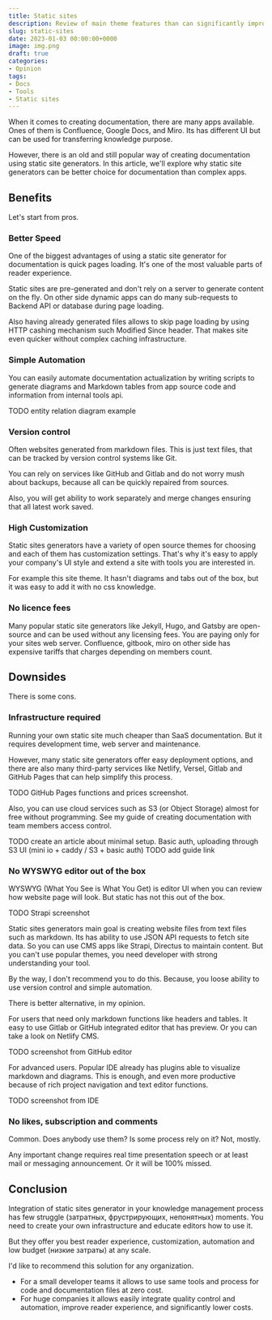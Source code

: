 ```yaml
---
title: Static sites
description: Review of main theme features than can significantly improve your team communication
slug: static-sites
date: 2023-01-03 00:00:00+0000
image: img.png
draft: true
categories:
- Opinion
tags:
- Docs
- Tools
- Static sites
---
```


When it comes to creating documentation, there are many apps available. Ones of them is Confluence, Google Docs, and Miro.
Its has different UI but can be used for transferring knowledge purpose.

However, there is an old and still popular way of creating documentation using static site generators.
In this article, we'll explore why static site generators can be better choice for documentation than complex apps.

## Benefits

Let's start from pros.

### Better Speed

One of the biggest advantages of using a static site generator for documentation is quick pages loading.
It's one of the most valuable parts of reader experience.

Static sites are pre-generated and don't rely on a server to generate content on the fly.
On other side dynamic apps can do many sub-requests to Backend API or database during page loading.

Also having already generated files allows to skip page loading by using HTTP cashing mechanism such Modified Since header.
That makes site even quicker without complex caching infrastructure.

### Simple Automation

You can easily automate documentation actualization by writing scripts to generate diagrams and Markdown tables from app source code and information from internal tools api.

TODO entity relation diagram example

### Version control

Often websites generated from markdown files.
This is just text files, that can be tracked by version control systems like Git.

You can rely on services like GitHub and Gitlab and do not worry mush about backups, because all can be quickly repaired from sources.

Also, you will get ability to work separately and merge changes ensuring that all latest work saved. 

### High Customization

Static sites generators have a variety of open source themes for choosing and each of them has customization settings. 
That's why it's easy to apply your company's UI style and extend a site with tools you are interested in.

For example this site theme. It hasn't diagrams and tabs out of the box, but it was easy to add it with no css knowledge.

### No licence fees

Many popular static site generators like Jekyll, Hugo, and Gatsby are open-source and can be used without any licensing fees.
You are paying only for your sites web server.
Confluence, gitbook, miro on other side has expensive tariffs that charges depending on members count.

## Downsides

There is some cons.

### Infrastructure required

Running your own static site much cheaper than SaaS documentation.
But it requires development time, web server and maintenance.

However, many static site generators offer easy deployment options, 
and there are also many third-party services like Netlify, Versel, Gitlab and GitHub Pages that can help simplify this process.

TODO GitHub Pages functions and prices screenshot.

Also, you can use cloud services such as S3 (or Object Storage) almost for free without programming.
See my guide of creating documentation with team members access control.

TODO create an article about minimal setup. Basic auth, uploading through S3 UI (mini io + caddy / S3 + basic auth)
TODO add guide link

### No WYSWYG editor out of the box

WYSWYG (What You See is What You Get) is editor UI when you can review how website page will look.
But static has not this out of the box.

TODO Strapi screenshot

Static sites generators main goal is creating website files from text files such as markdown.
Its has ability to use JSON API requests to fetch site data.
So you can use CMS apps like Strapi, Directus to maintain content.
But you can't use popular themes, you need developer with strong understanding your tool.

By the way, I don't recommend you to do this. 
Because, you loose ability to use version control and simple automation.

There is better alternative, in my opinion. 

For users that need only markdown functions like headers and tables.
It easy to use Gitlab or GitHub integrated editor that has preview.
Or you can take a look on Netlify CMS.

TODO screenshot from GitHub editor

For advanced users. Popular IDE already has plugins able to visualize markdown and diagrams.
This is enough, and even more productive because of rich project navigation and text editor functions.

TODO screenshot from IDE

### No likes, subscription and comments

Common. Does anybody use them? Is some process rely on it? Not, mostly.

Any important change requires real time presentation speech or at least mail or messaging announcement.
Or it will be 100% missed. 

## Conclusion

Integration of static sites generator in your knowledge management process has few struggle (затратных, фрустрирующих, непонятных) moments.
You need to create your own infrastructure and educate editors how to use it.

But they offer you best reader experience, customization, automation and low budget (низкие затраты) at any scale.

I'd like to recommend this solution for any organization.

- For a small developer teams it allows to use same tools and process for code and documentation files at zero cost.
- For huge companies it allows easily integrate quality control and automation, improve reader experience, and significantly lower costs.
